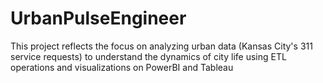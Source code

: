 # UrbanPulseEngineer
This project reflects the focus on analyzing urban data (Kansas City's 311 service requests) to understand the dynamics of city life using ETL operations and visualizations on PowerBI and Tableau
